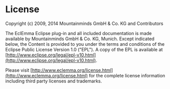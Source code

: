 License
=======

Copyright (c) 2009, 2014 Mountainminds GmbH & Co. KG and Contributors

The EclEmma Eclipse plug-in and all included documentation is made available by
Mountainminds GmbH & Co. KG, Munich. Except indicated below, the Content is
provided to you under the terms and conditions of the Eclipse Public
License Version 1.0 ("EPL"). A copy of the EPL is available at
[http://www.eclipse.org/legal/epl-v10.html](http://www.eclipse.org/legal/epl-v10.html).

Please visit
[http://www.eclemma.org/license.html](http://www.eclemma.org/license.html)
for the complete license information including third party licenses and trademarks.